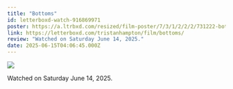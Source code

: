 ```yaml
---
title: "Bottoms"
id: letterboxd-watch-916869971
poster: https://a.ltrbxd.com/resized/film-poster/7/3/1/2/2/2/731222-bottoms-0-600-0-900-crop.jpg?v=11b87368c8
link: https://letterboxd.com/tristanhampton/film/bottoms/
review: "Watched on Saturday June 14, 2025."
date: 2025-06-15T04:06:45.000Z
---
```

 <p><img src="https://a.ltrbxd.com/resized/film-poster/7/3/1/2/2/2/731222-bottoms-0-600-0-900-crop.jpg?v=11b87368c8"/></p> <p>Watched on Saturday June 14, 2025.</p>